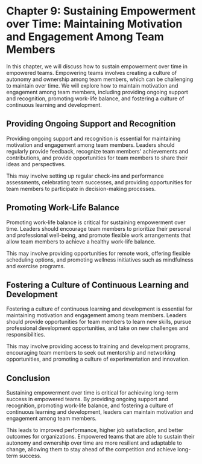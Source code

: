 Chapter 9: Sustaining Empowerment over Time: Maintaining Motivation and Engagement Among Team Members
=====================================================================================================

In this chapter, we will discuss how to sustain empowerment over time in empowered teams. Empowering teams involves creating a culture of autonomy and ownership among team members, which can be challenging to maintain over time. We will explore how to maintain motivation and engagement among team members, including providing ongoing support and recognition, promoting work-life balance, and fostering a culture of continuous learning and development.

Providing Ongoing Support and Recognition
-----------------------------------------

Providing ongoing support and recognition is essential for maintaining motivation and engagement among team members. Leaders should regularly provide feedback, recognize team members' achievements and contributions, and provide opportunities for team members to share their ideas and perspectives.

This may involve setting up regular check-ins and performance assessments, celebrating team successes, and providing opportunities for team members to participate in decision-making processes.

Promoting Work-Life Balance
---------------------------

Promoting work-life balance is critical for sustaining empowerment over time. Leaders should encourage team members to prioritize their personal and professional well-being, and promote flexible work arrangements that allow team members to achieve a healthy work-life balance.

This may involve providing opportunities for remote work, offering flexible scheduling options, and promoting wellness initiatives such as mindfulness and exercise programs.

Fostering a Culture of Continuous Learning and Development
----------------------------------------------------------

Fostering a culture of continuous learning and development is essential for maintaining motivation and engagement among team members. Leaders should provide opportunities for team members to learn new skills, pursue professional development opportunities, and take on new challenges and responsibilities.

This may involve providing access to training and development programs, encouraging team members to seek out mentorship and networking opportunities, and promoting a culture of experimentation and innovation.

Conclusion
----------

Sustaining empowerment over time is critical for achieving long-term success in empowered teams. By providing ongoing support and recognition, promoting work-life balance, and fostering a culture of continuous learning and development, leaders can maintain motivation and engagement among team members.

This leads to improved performance, higher job satisfaction, and better outcomes for organizations. Empowered teams that are able to sustain their autonomy and ownership over time are more resilient and adaptable to change, allowing them to stay ahead of the competition and achieve long-term success.
